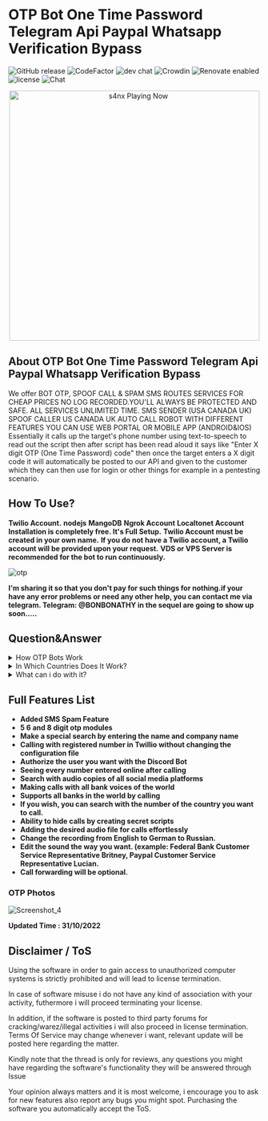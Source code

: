 # OTP Bot One Time Password Telegram Api Paypal Whatsapp Verification Bypass
![GitHub release](https://img.shields.io/github/release/ppy/osu.svg)
![CodeFactor](https://www.codefactor.io/repository/github/ppy/osu/badge)
![dev chat](https://discordapp.com/api/guilds/188630481301012481/widget.png?style=shield)
![Crowdin](https://d322cqt584bo4o.cloudfront.net/osu-web/localized.svg)
![Renovate enabled](https://img.shields.io/badge/renovate-enabled-brightgreen.svg)
![license](https://img.shields.io/github/license/mashape/apistatus.svg)
![Chat](https://badges.gitter.im/awesome-twitter-bots/Lobby.svg)

<p align="center">
   <img src="https://readme-spotify-status-rho.vercel.app/api/run-spotify-status.py" alt="s4nx Playing Now" width="500" />
<p align="center">


## About OTP Bot One Time Password Telegram Api Paypal Whatsapp Verification Bypass
We offer BOT OTP, SPOOF CALL & SPAM SMS ROUTES SERVICES FOR CHEAP PRICES NO LOG RECORDED.YOU'LL ALWAYS BE PROTECTED AND SAFE. ALL SERVICES UNLIMITED TIME. SMS SENDER (USA CANADA UK) SPOOF CALLER US CANADA UK AUTO CALL ROBOT WITH DIFFERENT FEATURES YOU CAN USE WEB PORTAL OR MOBILE APP (ANDROID&IOS)
Essentially it calls up the target's phone number using text-to-speech to read out the script
then after script has been read aloud it says like "Enter X digit OTP (One Time Password) code" then once the target enters a X digit code it will automatically be posted to our API and given to the customer which they can then use for login or other things for example in a pentesting scenario.
## How To Use?
**Twilio Account.**
**nodejs**
**MangoDB**
**Ngrok Account**
**Localtonet Account**
**Installation is completely free. It's Full Setup.**
**Twilio Account must be created in your own name.**
**If you do not have a Twilio account, a Twilio account will be provided upon your request.**
**VDS or VPS Server is recommended for the bot to run continuously.**

![otp](https://user-images.githubusercontent.com/116966987/198893129-9305c389-4078-4645-be83-ba21b4ef4594.gif)




**I'm sharing it so that you don't pay for such things for nothing.if your have any error problems or need any other help, you can contact me via telegram. Telegram: @BONBONATHY  in the sequel are going to show up soon.....**
## Question&Answer
<details>
<summary>How OTP Bots Work</summary>
OTP bots use social engineering to trick a consumer into sharing sensitive information about digital accounts. Attackers use them for international calling with multiple call scripts in several types of voice accents.

While attempting to log into a potential victim’s digital banking account, the attacker feeds the OTP bot with the consumer’s phone number and the name of the bank. These inputs prompt the OTP bot to initiate a call to the victim and dupe them into divulging the 2FA code (OTP or token), account PIN, and other personally identifiable information. For instance, an OTP bot would call consumers about a suspected unauthorized activity on their bank accounts, urging them to promptly enter the OTPs generated on their mobile phone’s app for their account security. These bots create panic and a sense of urgency among consumers to act. Moreover, they take advantage of consumers being habitual of using codes to authenticate while speaking to customer service executives. As soon as the consumers enter the codes, attackers can see them in real-time on the service provider’s website. They can then use these codes to complete the unauthorized transactions. 
  </details>

 <details>
<summary>In Which Countries Does It Work?</summary>
* North Africa
* Sub-Saharan Africa
* Antarctic
* Europe
* Caribbean Islands
* North, Central, South America
* Oceania
* East, North, South, West, Central & Southest Asia
  </details>

<details>
<summary>What can i do with it?</summary>
The bots that enable attackers to extract one-time passwords from consumers without human-intervention are commonly known as OTP bots. Attackers use these programmed bots to call up unsuspecting consumers and trick them into divulging their two-factor authentication codes. They then use these codes to authenticate and complete unauthorized transactions from compromised accounts.
  </details>

## Full Features List

* **Added SMS Spam Feature**
* **5 6 and 8 digit otp modules**
* **Make a special search by entering the name and company name**
* **Calling with registered number in Twillio without changing the configuration file**
* **Authorize the user you want with the Discord Bot**
* **Seeing every number entered online after calling**
* **Search with audio copies of all social media platforms**
* **Making calls with all bank voices of the world**
* **Supports all banks in the world by calling**
* **If you wish, you can search with the number of the country you want to call.**
* **Ability to hide calls by creating secret scripts**
* **Adding the desired audio file for calls effortlessly**
* **Change the recording from English to German to Russian.**
* **Edit the sound the way you want. (example: Federal Bank Customer Service Representative Britney, Paypal Customer Service Representative Lucian.**
* **Call forwarding will be optional.**

### OTP Photos

![Screenshot_4](https://user-images.githubusercontent.com/116966987/198893147-41d509a9-c4a4-4803-a7d2-a380f7deaff1.png)



**Updated Time : 31/10/2022**

## Disclaimer / ToS
Using the software in order to gain access to unauthorized computer systems is strictly prohibited and will lead to license termination.

In case of software misuse i do not have any kind of association with your activity, futhermore i will proceed terminating your license.

In addition, if the software is posted to third party forums for cracking/warez/illegal activities i will also proceed in license termination. Terms Of Service may change whenever i want, relevant update will be posted here regarding the matter.

Kindly note that the thread is only for reviews, any questions you might have regarding the software's functionality they will be answered through Issue

Your opinion always matters and it is most welcome, i encourage you to ask for new features also report any bugs you might spot. Purchasing the software you automatically accept the ToS.
